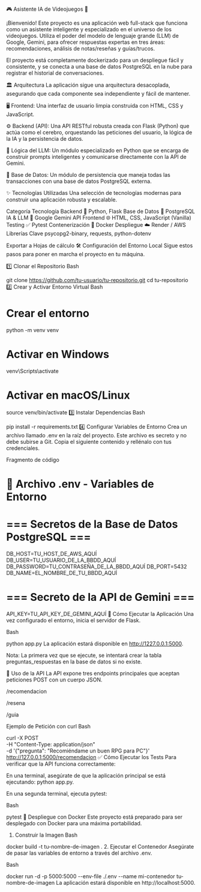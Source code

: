 🎮 Asistente IA de Videojuegos 🤖

¡Bienvenido! Este proyecto es una aplicación web full-stack que funciona como un asistente inteligente y especializado en el universo de los videojuegos. Utiliza el poder del modelo de lenguaje grande (LLM) de Google, Gemini, para ofrecer respuestas expertas en tres áreas: recomendaciones, análisis de notas/reseñas y guías/trucos.

El proyecto está completamente dockerizado para un despliegue fácil y consistente, y se conecta a una base de datos PostgreSQL en la nube para registrar el historial de conversaciones.

🏛️ Arquitectura
La aplicación sigue una arquitectura desacoplada, asegurando que cada componente sea independiente y fácil de mantener.

🖥️ Frontend: Una interfaz de usuario limpia construida con HTML, CSS y JavaScript.

⚙️ Backend (API): Una API RESTful robusta creada con Flask (Python) que actúa como el cerebro, orquestando las peticiones del usuario, la lógica de la IA y la persistencia de datos.

🧠 Lógica del LLM: Un módulo especializado en Python que se encarga de construir prompts inteligentes y comunicarse directamente con la API de Gemini.

💾 Base de Datos: Un módulo de persistencia que maneja todas las transacciones con una base de datos PostgreSQL externa.

✨ Tecnologías Utilizadas
Una selección de tecnologías modernas para construir una aplicación robusta y escalable.

Categoría	Tecnología
Backend	🐍 Python, Flask
Base de Datos	🐘 PostgreSQL
IA & LLM	🧠 Google Gemini API
Frontend	🌐 HTML, CSS, JavaScript (Vanilla)
Testing	✅ Pytest
Contenerización	🐳 Docker
Despliegue	☁️ Render / AWS
Librerías Clave	psycopg2-binary, requests, python-dotenv

Exportar a Hojas de cálculo
🛠️ Configuración del Entorno Local
Sigue estos pasos para poner en marcha el proyecto en tu máquina.

1️⃣ Clonar el Repositorio
Bash

git clone https://github.com/tu-usuario/tu-repositorio.git
cd tu-repositorio
2️⃣ Crear y Activar Entorno Virtual
Bash

# Crear el entorno
python -m venv venv

# Activar en Windows
venv\Scripts\activate

# Activar en macOS/Linux
source venv/bin/activate
3️⃣ Instalar Dependencias
Bash

pip install -r requirements.txt
4️⃣ Configurar Variables de Entorno
Crea un archivo llamado .env en la raíz del proyecto. Este archivo es secreto y no debe subirse a Git. Copia el siguiente contenido y rellénalo con tus credenciales.

Fragmento de código

# 🤫 Archivo .env - Variables de Entorno

# === Secretos de la Base de Datos PostgreSQL ===
DB_HOST=TU_HOST_DE_AWS_AQUÍ
DB_USER=TU_USUARIO_DE_LA_BBDD_AQUÍ
DB_PASSWORD=TU_CONTRASEÑA_DE_LA_BBDD_AQUÍ
DB_PORT=5432
DB_NAME=EL_NOMBRE_DE_TU_BBDD_AQUÍ

# === Secreto de la API de Gemini ===
API_KEY=TU_API_KEY_DE_GEMINI_AQUÍ
🚀 Cómo Ejecutar la Aplicación
Una vez configurado el entorno, inicia el servidor de Flask.

Bash

python app.py
La aplicación estará disponible en http://1227.0.0.1:5000.

Nota: La primera vez que se ejecute, se intentará crear la tabla preguntas_respuestas en la base de datos si no existe.

🔌 Uso de la API
La API expone tres endpoints principales que aceptan peticiones POST con un cuerpo JSON.

/recomendacion

/resena

/guia

Ejemplo de Petición con curl
Bash

curl -X POST \
  -H "Content-Type: application/json" \
  -d '{"pregunta": "Recomiéndame un buen RPG para PC"}' \
  http://127.0.0.1:5000/recomendacion
✅ Cómo Ejecutar los Tests
Para verificar que la API funciona correctamente:

En una terminal, asegúrate de que la aplicación principal se está ejecutando: python app.py.

En una segunda terminal, ejecuta pytest:

Bash

pytest
🐳 Despliegue con Docker
Este proyecto está preparado para ser desplegado con Docker para una máxima portabilidad.

1. Construir la Imagen
Bash

docker build -t tu-nombre-de-imagen .
2. Ejecutar el Contenedor
Asegúrate de pasar las variables de entorno a través del archivo .env.

Bash

docker run -d -p 5000:5000 --env-file ./.env --name mi-contenedor tu-nombre-de-imagen
La aplicación estará disponible en http://localhost:5000.
